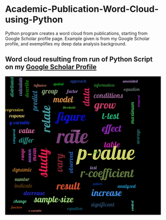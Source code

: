 # Academic-Publication-Word-Cloud-using-Python
Python program creates a word cloud from publications, starting from Google Scholar profile page. Example given is from my Google Scholar profile, and exemplifies my deep data analysis background.

## Word cloud resulting from run of Python Script on my [Google Scholar Profile](https://scholar.google.com/citations?user=6eWC5qYAAAAJ&hl=en)

![test](https://github.com/dtelliott79/Academic-Publication-Word-Cloud-using-Python/blob/master/cloud_large.png)
